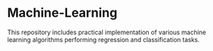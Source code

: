 # Machine-Learning
This repository includes practical implementation of various machine learning algorithms performing regression and classification tasks.
